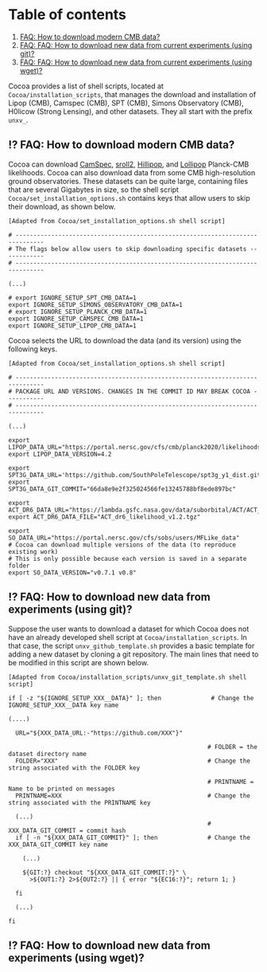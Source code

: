 # Table of contents
1. [FAQ: How to download modern CMB data?](#new_planck_data)
2. [FAQ: FAQ: How to download new data from current experiments (using git)?](#new_likelihood_and_data)
3. [FAQ: FAQ: How to download new data from current experiments (using wget)?](#new_likelihood_and_data2)
 
Cocoa provides a list of shell scripts, located at `Cocoa/installation_scripts`, that manages the download and installation of Lipop (CMB), Camspec (CMB), SPT (CMB), Simons Observatory (CMB), H0licow (Strong Lensing), and other datasets. They all start with the prefix `unxv_`. 

## :interrobang: FAQ: How to download modern CMB data? <a name="new_planck_data"></a>

Cocoa can download [CamSpec](https://people.ast.cam.ac.uk/~stg20/camspec/index.html), [sroll2](https://web.fe.infn.it/~pagano/low_ell_datasets/sroll2/), [Hillipop](https://github.com/planck-npipe/hillipop.git), and [Lollipop](https://github.com/planck-npipe/lollipop.git) Planck-CMB likelihoods. Cocoa can also download data from some CMB high-resolution ground observatories. These datasets can be quite large, containing files that are several Gigabytes in size, so the shell script  `Cocoa/set_installation_options.sh` contains keys that allow users to skip their download, as shown below.

    [Adapted from Cocoa/set_installation_options.sh shell script] 

    # ------------------------------------------------------------------------------
    # The flags below allow users to skip downloading specific datasets ------------
    # ------------------------------------------------------------------------------
    
    (...)

    # export IGNORE_SETUP_SPT_CMB_DATA=1
    export IGNORE_SETUP_SIMONS_OBSERVATORY_CMB_DATA=1
    # export IGNORE_SETUP_PLANCK_CMB_DATA=1
    export IGNORE_SETUP_CAMSPEC_CMB_DATA=1
    export IGNORE_SETUP_LIPOP_CMB_DATA=1

Cocoa selects the URL to download the data (and its version) using the following keys.

    [Adapted from Cocoa/set_installation_options.sh shell script] 

    # ------------------------------------------------------------------------------
    # PACKAGE URL AND VERSIONS. CHANGES IN THE COMMIT ID MAY BREAK COCOA -----------
    # ------------------------------------------------------------------------------

    (...)
    
    export LIPOP_DATA_URL="https://portal.nersc.gov/cfs/cmb/planck2020/likelihoods"
    export LIPOP_DATA_VERSION=4.2

    export SPT3G_DATA_URL='https://github.com/SouthPoleTelescope/spt3g_y1_dist.git'
    export SPT3G_DATA_GIT_COMMIT="66da8e9e2f325024566fe13245788bf8ede897bc"

    export ACT_DR6_DATA_URL="https://lambda.gsfc.nasa.gov/data/suborbital/ACT/ACT_dr6/likelihood/data"
    export ACT_DR6_DATA_FILE="ACT_dr6_likelihood_v1.2.tgz"

    export SO_DATA_URL="https://portal.nersc.gov/cfs/sobs/users/MFLike_data"
    # Cocoa can download multiple versions of the data (to reproduce existing work)
    # This is only possible because each version is saved in a separate folder
    export SO_DATA_VERSION="v0.7.1 v0.8"

## :interrobang: FAQ: How to download new data from experiments (using git)? <a name="new_likelihood_and_data"></a>

 Suppose the user wants to download a dataset for which Cocoa does not have an already developed shell script at `Cocoa/installation_scripts`. In that case, the script `unxv_github_template.sh` provides a basic template for adding a new dataset by cloning a git repository. The main lines that need to be modified in this script are shown below.

    [Adapted from Cocoa/installation_scripts/unxv_git_template.sh shell script] 
    
    if [ -z "${IGNORE_SETUP_XXX__DATA}" ]; then              # Change the IGNORE_SETUP_XXX__DATA key name

    (....)
    
      URL="${XXX_DATA_URL:-"https://github.com/XXX"}"
    
                                                            # FOLDER = the dataset directory name
      FOLDER="XXX"                                          # Change the string associated with the FOLDER key

                                                            # PRINTNAME = Name to be printed on messages
      PRINTNAME=XXX                                         # Change the string associated with the PRINTNAME key
  
      (...) 
                                                            # XXX_DATA_GIT_COMMIT = commit hash
      if [ -n "${XXX_DATA_GIT_COMMIT}" ]; then              # Change the XXX_DATA_GIT_COMMIT key name

        (...)
      
        ${GIT:?} checkout "${XXX_DATA_GIT_COMMIT:?}" \
          >${OUT1:?} 2>${OUT2:?} || { error "${EC16:?}"; return 1; }
   
      fi
      
      (...)
    
    fi
  
## :interrobang: FAQ: How to download new data from experiments (using wget)? <a name="new_likelihood_and_data2"></a>
